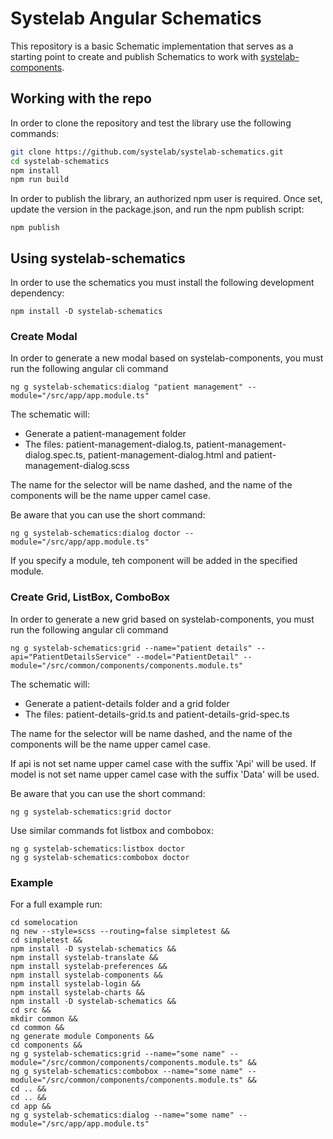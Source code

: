 # Systelab Angular Schematics

This repository is a basic Schematic implementation that serves as a starting point to create and publish Schematics to work with [systelab-components](https://github.com/systelab/systelab-components).

## Working with the repo

In order to clone the repository and test the library use the following commands:

```bash
git clone https://github.com/systelab/systelab-schematics.git
cd systelab-schematics
npm install
npm run build
```

In order to publish the library, an authorized npm user is required. Once set, update the version in the package.json, and run the npm publish script:

```npm
npm publish
```

## Using systelab-schematics

In order to use the schematics you must install the following development dependency:

```
npm install -D systelab-schematics
```

### Create Modal

In order to generate a new modal based on systelab-components, you must run the following angular cli command

```
ng g systelab-schematics:dialog "patient management" --module="/src/app/app.module.ts"
```

The schematic will:

- Generate a patient-management folder
- The files: patient-management-dialog.ts, patient-management-dialog.spec.ts, patient-management-dialog.html and patient-management-dialog.scss

The name for the selector will be name dashed, and the name of the components will be the name upper camel case.

Be aware that you can use the short command:

```
ng g systelab-schematics:dialog doctor --module="/src/app/app.module.ts"
```

If you specify a module, teh component will be added in the specified module.

### Create Grid, ListBox, ComboBox

In order to generate a new grid based on systelab-components, you must run the following angular cli command

```
ng g systelab-schematics:grid --name="patient details" --api="PatientDetailsService" --model="PatientDetail" --module="/src/common/components/components.module.ts"
```

The schematic will:

- Generate a patient-details folder and a grid folder
- The files: patient-details-grid.ts and patient-details-grid-spec.ts

The name for the selector will be name dashed, and the name of the components will be the name upper camel case.

If api is not set name upper camel case with the suffix 'Api' will be used.
If model is not set name upper camel case with the suffix 'Data' will be used.

Be aware that you can use the short command:

```
ng g systelab-schematics:grid doctor
```

Use similar commands fot listbox and combobox:

```
ng g systelab-schematics:listbox doctor
ng g systelab-schematics:combobox doctor
```

### Example

For a full example run:

```
cd somelocation
ng new --style=scss --routing=false simpletest &&
cd simpletest &&
npm install -D systelab-schematics &&
npm install systelab-translate &&
npm install systelab-preferences &&
npm install systelab-components &&
npm install systelab-login &&
npm install systelab-charts &&
npm install -D systelab-schematics &&
cd src &&
mkdir common &&
cd common &&
ng generate module Components && 
cd components &&
ng g systelab-schematics:grid --name="some name" --module="/src/common/components/components.module.ts" &&
ng g systelab-schematics:combobox --name="some name" --module="/src/common/components/components.module.ts" &&
cd .. &&
cd .. &&
cd app &&
ng g systelab-schematics:dialog --name="some name" --module="/src/app/app.module.ts"

```
